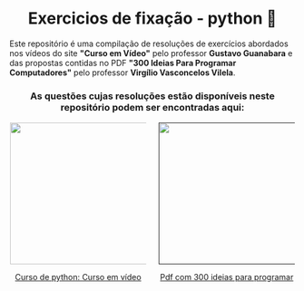 <!DOCTYPE html>
<html>

<head> 
    <meta charset="UTF-8"> 
</head> 

<body>
  
<div align='center'>
  <h1>Exercicios de fixação - python 🐍</h1>
</div>

<p>Este repositório é uma compilação de resoluções de exercícios abordados nos vídeos do site <b>"Curso em Vídeo"</b> pelo professor <b>Gustavo Guanabara</b> e das propostas contidas no PDF <b>"300 Ideias Para Programar Computadores"</b> pelo professor <b>Virgílio Vasconcelos Vilela</b>.</p>

<h3 align="center">As questões cujas resoluções estão disponíveis neste repositório podem ser encontradas aqui:</h3>

<div align="center">
   <div align="left" style="max-width: 240px; text-align: center; margin: 1px; float: left;">
        <a href="https://www.cursoemvideo.com/curso/python-3-mundo-1/">
        <img width='250' src="https://www.cursoemvideo.com/wp-content/uploads/bb-plugin/cache/Python3%E2%80%93Mundo1-circle-fe9ce6bfeaf0ec1069476ff395ea189a-5d48cb37edbef.png">
        <p>Curso de python: Curso em vídeo</p>
        </a>
   </div>

   <div align="right" style="max-width: 240px; text-align: center; margin: 1px; float: right;">
        <a href="">
        <img width='250' src="https://cdn.slidesharecdn.com/ss_thumbnails/300ideiasparaprogramar-130812085042-phpapp02-thumbnail.jpg?w=3840&q=90">
        <p>Pdf com 300 ideias para programar</p>
        </a>
   </div>

   <div style="clear: both;"></div>
</div>
</body>
</html>
